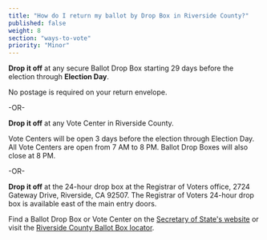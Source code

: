 ```yaml
---
title: "How do I return my ballot by Drop Box in Riverside County?"
published: false
weight: 8
section: "ways-to-vote"
priority: "Minor"
---
```


**Drop it off** at any secure Ballot Drop Box starting 29 days before the election through **Election Day**.

No postage is required on your return envelope.      

-OR-

**Drop it off** at any Vote Center in Riverside County.   

Vote Centers will be open 3 days before the election through Election Day. All Vote Centers are open from 7 AM to 8 PM. Ballot Drop Boxes will also close at 8 PM. 

-OR-

**Drop it off** at the 24-hour drop box at the Registrar of Voters office, 2724 Gateway Drive, Riverside, CA 92507. The Registrar of Voters 24-hour drop box is available east of the main entry doors.  


Find a Ballot Drop Box or Vote Center on the [Secretary of State's website](https://caearlyvoting.sos.ca.gov/) or visit the [Riverside County Ballot Box locator](https://countyofriverside.maps.arcgis.com/apps/webappviewer/index.html?id=00aa61c1cd194d9cb8a73139e03e0dc6).